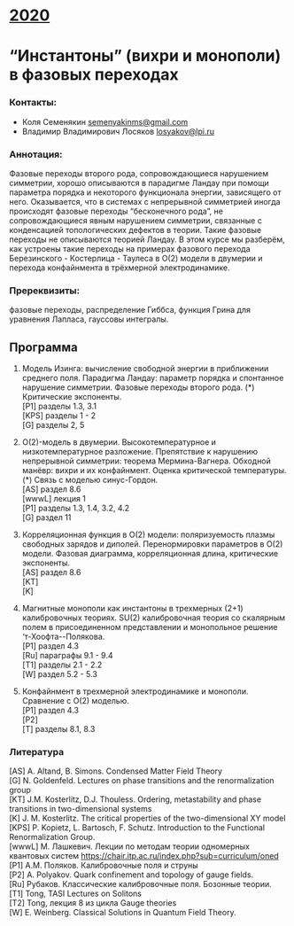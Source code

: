 # [__2020__](./README.md)

# “Инстантоны” (вихри и монополи) в фазовых переходах

### Контакты:
* Коля Семенякин <semenyakinms@gmail.com>
* Владимир Владимирович Лосяков <losyakov@lpi.ru>

### Аннотация:
Фазовые переходы второго рода, сопровождающиеся нарушением симметрии, хорошо описываются в парадигме Ландау при помощи параметра порядка и некоторого функционала энергии, зависящего от него. Оказывается, что в системах с непрерывной симметрией иногда происходят фазовые переходы “бесконечного рода”,  не сопровождающиеся явным нарушением симметрии, связанные с конденсацией топологических дефектов в теории. Такие фазовые переходы не описываются теорией Ландау.
В этом курсе мы разберём, как устроены такие переходы на примерах фазового перехода Березинского - Костерлица - Таулеса в О(2) модели в двумерии и перехода конфайнмента в трёхмерной электродинамике.

### Пререквизиты:
фазовые переходы, распределение Гиббса, функция Грина для уравнения Лапласа, гауссовы интегралы.

## Программа

1. Модель Изинга: вычисление свободной энергии в приближении среднего поля. Парадигма Ландау: параметр порядка и спонтанное нарушение симметрии. Фазовые переходы второго рода. (*) Критические экспоненты.  
[P1] разделы 1.3, 3.1  
[KPS] разделы 1 - 2  
[G] разделы 2, 5  

2. O(2)-модель в двумерии. Высокотемпературное и низкотемпературное разложение. Препятствие к нарушению непрерывной симметрии: теорема Мермина-Вагнера. Обходной манёвр: вихри и их конфайнмент. Оценка критической температуры. (*) Связь с моделью синус-Гордон.  
[AS] раздел 8.6  
[wwwL] лекция 1   
[P1] разделы 1.3, 1.4, 3.2, 4.2  
[G] раздел 11  

3. Корреляционная функция в O(2) модели: поляризуемость плазмы свободных зарядов и диполей. Перенормировки параметров в O(2) модели. Фазовая диаграмма, корреляционная длина, критические экспоненты.   
[AS] раздел 8.6  
[KT]  
[K]  

4. Магнитные монополи как инстантоны в трехмерных (2+1) калибровочных теориях. SU(2) калибровочная теория со скалярным полем в присоединенном представлении и монопольное решение ‘т-Хоофта--Полякова.  
[P1] раздел 4.3  
[Ru] параграфы 9.1 - 9.4  
[T1] разделы 2.1 - 2.2  
[W] раздел 5.2 - 5.3  

5. Конфайнмент в трехмерной электродинамике и монополи. Сравнение с O(2) моделью.  
[P1] раздел 4.3  
[P2]  
[T] разделы 8.1, 8.3  

### Литература
[AS] A. Altand, B. Simons. Condensed Matter Field Theory  
[G] N. Goldenfeld. Lectures on phase transitions and the renormalization group  
[KT] J.M. Kosterlitz, D.J. Thouless. Ordering, metastability and phase transitions in two-dimensional systems  
[K] J. M. Kosterlitz. The critical properties of the two-dimensional XY model  
[KPS] P. Kopietz, L. Bartosch, F. Schutz. Introduction to the Functional Renormalization Group.  
[wwwL] М. Лашкевич. Лекции по методам теории одномерных квантовых систем
<https://chair.itp.ac.ru/index.php?sub=curriculum/oned>   
[P1] А.М. Поляков. Калибровочные поля и струны  
[P2] A. Polyakov. Quark confinement and topology of gauge fields.  
[Ru] Рубаков. Классические калибровочные поля. Бозонные теории.  
[T1] Tong, TASI Lectures on Solitons  
[T2] Tong, лекция 8 из цикла Gauge theories  
[W] E. Weinberg. Classical Solutions in Quantum Field Theory.  

